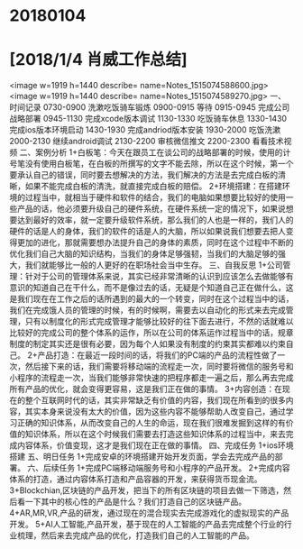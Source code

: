 # 20180104

# [2018/1/4 肖威工作总结]
<image w=1919 h=1440 describe= name=Notes_1515074588600.jpg>
<image w=1919 h=1440 describe= name=Notes_1515074589270.jpg>
一、时间记录
0730-0900 洗漱吃饭骑车锻炼
0900-0915 等待
0915-0945 完成公司战略部署
0945-1130 完成xcode版本调试
1130-1330 吃饭骑车休息
1330-1430 完成ios版本环境启动
1430-1930 完成andriod版本安装
1930-2000 吃饭洗漱
2000-2130 继续android调试
2130-2200 审核微信推文
2200-2300 看看技术视频
二、案例分析
1+白板笔：今天在跟员工在谈公司的战略部署的时候，使用的计号笔没有使用白板笔，在白板的所撰写的文字不能去除，所以在这个时候，第一个要承认自己的错误，同时要去想解决的方法，我们解决的方法是去完成白板的清晰，如果不能完成白板的清洗，就直接完成白板的赔偿。
2+环境搭建：在搭建环境的过程当中，就相当于硬件和软件的结合，我们的电脑如果想要比较好的使用一些产品的话，他必须要升级自己的硬件系统，在硬件系统一定的情况下，如果说想要达到最好的效率，就一定要升级软件系统，那么我们的人也是一样的，我们人的硬件的话是人的身体，我们的软件的话是人的大脑，所以如果说我们想要去把人变得更加的进化，那就需要想办法提升自己的身体的素质，同时在这个过程中不断的优化我们自己大脑的知识结构，当我们的身体足够强韧，当我们的大脑足够的强大，我们就能够比一般的人更好的在职场社会当中生存。
三、自我反思
1+公司管理：针对于公司的管理体系来说，其实已经非常清晰的认识到应该怎么去做能够有意识的知道自己在干什么，而不是像过去的话，无疑是个知道自己正在做什么，这是我们现在在工作之后的话所遇到的最大的一个转变，同时在这个过程当中的话，我们在完成饿人员的管理的时候，有的时候啊，需要去以自动化的形式来去完成管理，只有以制度化的形式完成管理才能够比较好的往下面去进行，不然的话就难以比较好的完成公司的整个体系的运作，所以在公司的体系运作过程当中的话，规章制度的制定其实还是很有必要，因为每个人如果没有制度的约束其实都难以约束自己。
2+产品打造：在最近一段时间的话，将我们的PC端的产品的流程性做了一次，然后接下来的话，我们需要将移动端的流程走一次，同时要将微信的服务号和小程序的流程走一次，当我们能够非常快速的把程序都走一遍之后，那么再去完成所有产品的优化，就会变得更容易，这是我们正在做的事情。
3+内容创造：在现在的整个互联网时代的话，其实非常缺乏有价值的内容，我们现在所看到的很多内容，其实本身来说没有太大的价值，因为这些内容不能够帮助人改变自己，通过学习正确的知识体系，从而改变自己的人生的命运，现在我们很难发掘到这样的有价值的知识体系，所以在这个时候我们需要去打造这些知识体系的过程当中，来去完成内容体系，价值变现，这才是我们现在正在做的事情。
四、完成任务
1+ios环境搭建
五、明日任务
1+完成安卓的环境搭建开始开发页面，学会去完成产品的部署。
六、后续任务
1+完成PC端移动端服务号和小程序的产品开发。
2+完成内容体系的打造，通过内容体系打造和产品容器的开发，来获得货币现金流。
3+Blockchian,区块链的产品开发，把当下的所有区块链的项目去做一下筛选，然后看一下其中的核心性的产品是什么？我们打造自己的区块链产品。
4+AR,MR,VR,产品的研发，通过现在的混合现实去完成游戏化的虚拟现实的产品开发。
5+AI人工智能,产品开发，基于现在的人工智能的产品去完成整个行业的行业梳理，然后来去完成产品的优化，打造我们自己的人工智能的产品。
